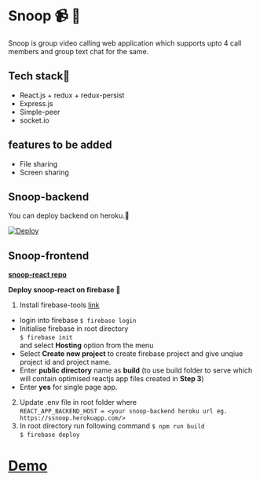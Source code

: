 # Snoop :video_camera: :busts_in_silhouette:
Snoop is group video calling web application which supports upto 4 call members and group text chat for the same.

## Tech stack:hammer:
- React.js + redux + redux-persist
- Express.js
- Simple-peer
- socket.io

## features to be added
- File sharing
- Screen sharing

## Snoop-backend
You can deploy backend on heroku.:rocket:<br/>

[![Deploy](https://www.herokucdn.com/deploy/button.svg)](https://heroku.com/deploy?template=https://github.com/ankitgehlot123/snoop)

## Snoop-frontend
**[snoop-react repo](https://github.com/ankitgehlot123/snoop-react)**

**Deploy snoop-react on firebase :rocket:**
1. Install firebase-tools [link](https://firebase.google.com/docs/hosting)
* login into firebase
```$ firebase login```
* Initialise firebase in root directory<br/>
```$ firebase init```<br/>
and select **Hosting** option from the menu
* Select **Create new project** to create firebase project and give unqiue project id and project name.
* Enter **public directory** name as **build** (to use build folder to serve which will contain optimised reactjs app files created in **Step 3**) 
* Enter **yes** for single page app. 
2. Update .env file in root folder where<br/>
        ```REACT_APP_BACKEND_HOST = <your snoop-backend heroku url eg. https://ssnoop.herokuapp.com/>```
3. In root directory run following command
        ```$ npm run build```<br/>
        ```$ firebase deploy```


# **[Demo](https://snoop-react.web.app/)**
